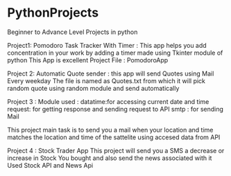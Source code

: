 # PythonProjects
Beginner to Advance Level Projects in python



Project1:
Pomodoro Task Tracker With Timer : This app helps you add concentration in your work by adding a timer made using Tkinter module of python This App is excellent
Project File : PomodoroApp


Project 2:
Automatic Quote sender : this app will send Quotes using Mail Every weekday The file is named as Quotes.txt from which it will pick random quote using random module and send automatically


Project 3 :
Module used :
datatime:for accessing current date and time
request: for getting response and sending request to API
smtp : for sending Mail

This project main task is to send you a mail when your location and time matches the location and time of the sattelite using accesed data from API


Project 4 :
Stock Trader App 
This project will send you a SMS a decrease or increase in Stock You bought and also send the news associated with it
Used Stock API and News Api
